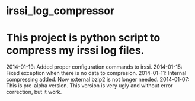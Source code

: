 irssi_log_compressor
====================
This project is python script to compress my irssi log files.
====================

2014-01-19:
Added proper configuration commands to irssi.
2014-01-15:
Fixed exception when there is no data to compresion.
2014-01-11:
Internal compressing added. Now external bzip2 is not longer needed.
2014-01-07:
This is pre-alpha version.
This version is very ugly and without error correction, but it work.

